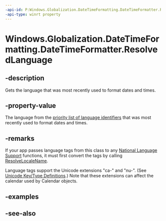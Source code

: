 ```yaml
---
-api-id: P:Windows.Globalization.DateTimeFormatting.DateTimeFormatter.ResolvedLanguage
-api-type: winrt property
---
```


<!-- Property syntax
public string ResolvedLanguage { get; }
-->

# Windows.Globalization.DateTimeFormatting.DateTimeFormatter.ResolvedLanguage

## -description

Gets the language that was most recently used to format dates and times.

## -property-value

The language from the [priority list of language identifiers](datetimeformatter_languages.md) that was most recently used to format dates and times.

## -remarks

If your app passes language tags from this class to any [National Language Support](/windows/desktop/Intl/national-language-support) functions, it must first convert the tags by calling [ResolveLocaleName](/windows/desktop/api/winnls/nf-winnls-resolvelocalename).

Language tags support the Unicode extensions "ca-" and "nu-". (See [Unicode Key/Type Definitions](https://www.unicode.org/reports/tr35/#Key_Type_Definitions).) Note that these extensions can affect the calendar used by Calendar objects.

## -examples

## -see-also
